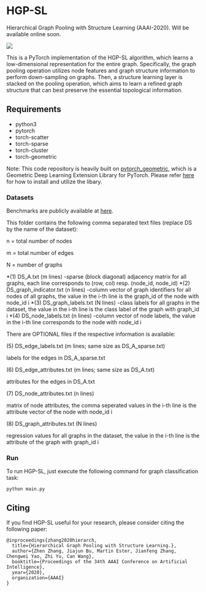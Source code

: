 # HGP-SL
Hierarchical Graph Pooling with Structure Learning (AAAI-2020). Will be available online soon.

![](https://github.com/cszhangzhen/HGP-SL/blob/master/fig/model.png)

This is a PyTorch implementation of the HGP-SL algorithm, which learns a low-dimensional representation for the entire graph. Specifically, the graph pooling operation utilizes node features and graph structure information to perform down-sampling on graphs. Then, a structure learning layer is stacked on the pooling operation, which aims to learn a refined graph structure that can best preserve the essential topological information.


## Requirements
* python3
* pytorch
* torch-scatter
* torch-sparse
* torch-cluster
* torch-geometric

Note:
This code repository is heavily built on [pytorch_geometric](https://github.com/rusty1s/pytorch_geometric), which is a Geometric Deep Learning Extension Library for PyTorch. Please refer [here](https://pytorch-geometric.readthedocs.io/en/latest/) for how to install and utilize the libary.

### Datasets
Benchmarks are publicly available at [here](https://ls11-www.cs.tu-dortmund.de/staff/morris/graphkerneldatasets).

This folder contains the following comma separated text files (replace DS by the name of the dataset):

n = total number of nodes

m = total number of edges

N = number of graphs

*(1) DS_A.txt (m lines) 
-sparse (block diagonal) adjacency matrix for all graphs, each line corresponds to (row, col) resp. (node_id, node_id)
*(2) DS_graph_indicator.txt (n lines)
-column vector of graph identifiers for all nodes of all graphs, the value in the i-th line is the graph_id of the node with node_id i
*(3) DS_graph_labels.txt (N lines) 
-class labels for all graphs in the dataset, the value in the i-th line is the class label of the graph with graph_id i
*(4) DS_node_labels.txt (n lines)
-column vector of node labels, the value in the i-th line corresponds to the node with node_id i

There are OPTIONAL files if the respective information is available:

(5) DS_edge_labels.txt (m lines; same size as DS_A_sparse.txt)

labels for the edges in DS_A_sparse.txt 

(6) DS_edge_attributes.txt (m lines; same size as DS_A.txt)

attributes for the edges in DS_A.txt 

(7) DS_node_attributes.txt (n lines) 

matrix of node attributes, the comma seperated values in the i-th line is the attribute vector of the node with node_id i

(8) DS_graph_attributes.txt (N lines) 

regression values for all graphs in the dataset, the value in the i-th line is the attribute of the graph with graph_id i


### Run
To run HGP-SL, just execute the following command for graph classification task:
```
python main.py
```

## Citing
If you find HGP-SL useful for your research, please consider citing the following paper:
```
@inproceedings{zhang2020hierarch,
  title={Hierarchical Graph Pooling with Structure Learning.},
  author={Zhen Zhang, Jiajun Bu, Martin Ester, Jianfeng Zhang, Chengwei Yao, Zhi Yu, Can Wang},
  booktitle={Proceedings of the 34th AAAI Conference on Artificial Intelligence},
  year={2020},
  organization={AAAI}
}
``` 
